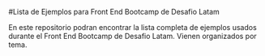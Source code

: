 #Lista de Ejemplos para Front End Bootcamp de Desafio Latam

En este repositorio podran encontrar la lista completa de ejemplos 
usados durante el Front End Bootcamp de Desafio Latam. Vienen 
organizados por tema.
